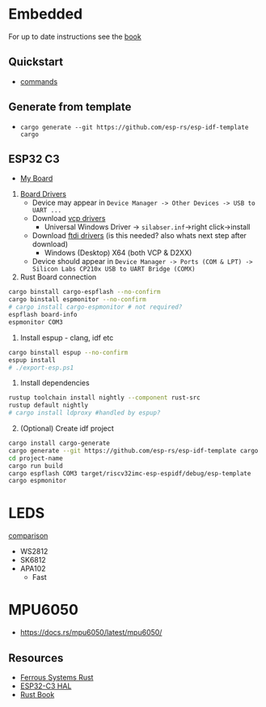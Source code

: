 # Embedded

For up to date instructions see the [book](https://esp-rs.github.io/book/introduction.html)

## Quickstart
- [commands](../../crates/forky_esp/justfile)

## Generate from template
- `cargo generate --git https://github.com/esp-rs/esp-idf-template cargo`

## ESP32 C3

- [My Board](https://core-electronics.com.au/esp32-c3-mini-development-board.html)

1. [Board Drivers](https://docs.espressif.com/projects/esp-idf/en/latest/esp32c3/get-started/establish-serial-connection.html)
   - Device may appear in `Device Manager -> Other Devices -> USB to UART ...`
   - Download [vcp drivers](https://www.silabs.com/developers/usb-to-uart-bridge-vcp-drivers?tab=downloads)
		- Universal Windows Driver -> `silabser.inf`->right click->install
   - Download [ftdi drivers](https://ftdichip.com/drivers/vcp-drivers/) (is this needed? also whats next step after download)
		- Windows (Desktop) X64 (both VCP & D2XX)
	- Device should appear in `Device Manager -> Ports (COM & LPT) -> Silicon Labs CP210x USB to UART Bridge (COMX)`
1. Rust Board connection
```sh
cargo binstall cargo-espflash --no-confirm
cargo binstall espmonitor --no-confirm
# cargo install cargo-espmonitor # not required?
espflash board-info
espmonitor COM3
```
1. Install espup - clang, idf etc
```sh
cargo binstall espup --no-confirm
espup install
# ./export-esp.ps1
```
1. Install dependencies
```sh
rustup toolchain install nightly --component rust-src
rustup default nightly
# cargo install ldproxy #handled by espup?
```
2. (Optional) Create idf project
```sh
cargo install cargo-generate
cargo generate --git https://github.com/esp-rs/esp-idf-template cargo
cd project-name
cargo run build
cargo espflash COM3 target/riscv32imc-esp-espidf/debug/esp-template
cargo espmonitor
```

# LEDS
[comparison](https://www.stripsledlight.com/what-different-of-apa102sk9822hd107sws2812b-sk6812ws2811ws2815ws2813/#:~:text=Apa102c%20is%20the%20same%20as,led%20chip%2C%20sometimes%20have%20a)
- WS2812
- SK6812
- APA102
	- Fast

# MPU6050

- https://docs.rs/mpu6050/latest/mpu6050/

## Resources
- [Ferrous Systems Rust](https://espressif-trainings.ferrous-systems.com/01_intro.html)
- [ESP32-C3 HAL](https://github.com/esp-rs/esp-hal/tree/main/esp32c3-hal)
- [Rust Book](https://esp-rs.github.io/book/overview/using-the-standard-library.html)
